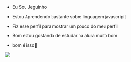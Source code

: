 - Eu Sou Jeguinho

- Estou Aprendendo bastante sobre linguagem javascripit

- Fiz esse perfil para mostrar um pouco do meu perfil

- Bom estou gostando de estudar na alura muito bom

- bom é isso🦆



![](https://media.tenor.com/1XBXRY26ETUAAAAC/luffy-monkey-d-luffy.gif)
